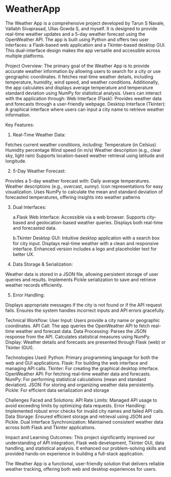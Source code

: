 # WeatherApp
The Weather App is a comprehensive project developed by Tarun S Navale, Vallabh Sivaprasad, Ullas Gowda S, and myself. It is designed to provide real-time weather updates and a 5-day weather forecast using the OpenWeather API. The app is built using Python and offers two user interfaces: a Flask-based web application and a Tkinter-based desktop GUI. This dual-interface design makes the app versatile and accessible across multiple platforms.

Project Overview:
The primary goal of the Weather App is to provide accurate weather information by allowing users to search for a city or use geographic coordinates. It fetches real-time weather details, including temperature, humidity, wind speed, and weather conditions. Additionally, the app calculates and displays average temperature and temperature standard deviation using NumPy for statistical analysis.
Users can interact with the application through:
Web Interface (Flask): Provides weather data and forecasts through a user-friendly webpage.
Desktop Interface (Tkinter): A graphical interface where users can input a city name to retrieve weather information.

Key Features:
1. Real-Time Weather Data:

Fetches current weather conditions, including:
Temperature (in Celsius)
Humidity percentage
Wind speed (in m/s)
Weather description (e.g., clear sky, light rain)
Supports location-based weather retrieval using latitude and longitude.

2. 5-Day Weather Forecast:

Provides a 5-day weather forecast with:
Daily average temperatures.
Weather descriptions (e.g., overcast, sunny).
Icon representations for easy visualization.
Uses NumPy to calculate the mean and standard deviation of forecasted temperatures, offering insights into weather patterns

3. Dual Interfaces:

   a.Flask Web Interface:
     Accessible via a web browser.
     Supports city-based and geolocation-based weather queries.
     Displays both real-time and forecasted data.
   
   b.Tkinter Desktop GUI:
     Intuitive desktop application with a search box for city input.
     Displays real-time weather with a clean and responsive interface.
     Enhanced version includes a logo and placeholder text for better UX.
4. Data Storage & Serialization:

Weather data is stored in a JSON file, allowing persistent storage of user queries and results.
Implements Pickle serialization to save and retrieve weather records efficiently.

5. Error Handling:

Displays appropriate messages if the city is not found or if the API request fails.
Ensures the system handles incorrect inputs and API errors gracefully.

Technical Workflow:
User Input: Users provide a city name or geographic coordinates.
API Call: The app queries the OpenWeather API to fetch real-time weather and forecast data.
Data Processing:
Parses the JSON response from the API.
Calculates statistical measures using NumPy.
Display: Weather details and forecasts are presented through Flask (web) or Tkinter (GUI).

Technologies Used:
Python: Primary programming language for both the web and GUI applications.
Flask: For building the web interface and managing API calls.
Tkinter: For creating the graphical desktop interface.
OpenWeather API: For fetching real-time weather data and forecasts.
NumPy: For performing statistical calculations (mean and standard deviation).
JSON: For storing and organizing weather data persistently.
Pickle: For efficient data serialization and storage

Challenges Faced and Solutions:
API Rate Limits: Managed API usage to avoid exceeding limits by optimizing data requests.
Error Handling: Implemented robust error checks for invalid city names and failed API calls.
Data Storage: Ensured efficient storage and retrieval using JSON and Pickle.
Dual Interface Synchronization: Maintained consistent weather data across both Flask and Tkinter applications.

Impact and Learning Outcomes:
This project significantly improved our understanding of API integration, Flask web development, Tkinter GUI, data handling, and statistical analysis. It enhanced our problem-solving skills and provided hands-on experience in building a full-stack application.

The Weather App is a functional, user-friendly solution that delivers reliable weather tracking, offering both web and desktop experiences for users.
